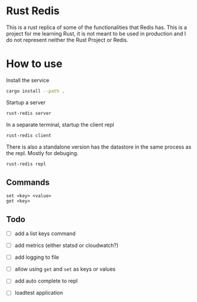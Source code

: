 # Rust Redis

This is a rust replica of some of the functionalities that Redis has.
This is a project for me learning Rust, it is not meant to be used in production and I do not represent neither the Rust Project or Redis.


# How to use

Install the service

```bash
cargo install --path .
```

Startup a server

```bash
rust-redis server
```

In a separate terminal, startup the client repl

```bash
rust-redis client
```

There is also a standalone version has the datastore in the same process as the repl. Mostly for debuging.
```bash 
rust-redis repl
```

## Commands

```
set <key> <value>
get <key>
```


## Todo
- [ ] add a list keys command 
- [ ] add metrics (either statsd or cloudwatch?)
- [ ] add logging to file
- [ ] allow using `get` and `set` as keys or values
- [ ] add auto complete to repl
- [ ] loadtest application

